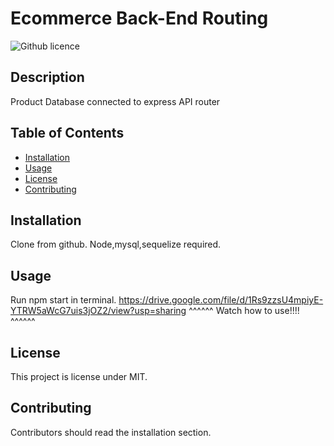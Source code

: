 # Ecommerce Back-End Routing
![Github licence](https://img.shields.io/badge/License-MIT-yellow.svg)

## Description 
Product Database connected to express API router
 
## Table of Contents
* [Installation](#installation)
* [Usage](#usage)
* [License](#license)
* [Contributing](#contributing)

## Installation 
Clone from github. Node,mysql,sequelize required.

## Usage 
Run npm start in terminal.
https://drive.google.com/file/d/1Rs9zzsU4mpiyE-YTRW5aWcG7uis3jOZ2/view?usp=sharing
^^^^^^ Watch how to use!!!! ^^^^^^

## License 
This project is license under MIT.

## Contributing 
Contributors should read the installation section. 
